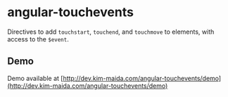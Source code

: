 # angular-touchevents

Directives to add `touchstart`, `touchend`, and `touchmove` to elements, with access to the `$event`.

## Demo

Demo available at [http://dev.kim-maida.com/angular-touchevents/demo](http://dev.kim-maida.com/angular-touchevents/demo)
